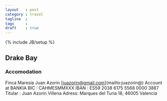 ```yaml
---
layout   : post
category : travel
tagline  : 
tags     : 
draft    : true
---
```

{% include JB/setup %}

## Drake Bay

### Accomodation

Finca Maresia
Juan Azorin [juazorin@gmail.com](mailto:juazorin@<gmail class="com"></gmail>)
Account at BANKIA
BIC : CAHMESMMXXX
IBAN : ES59 2038 6175 5568 0000 3887
Titular : Juan Azorin Villena
Adress: Marques del Turia 18, 46005 Valencia
